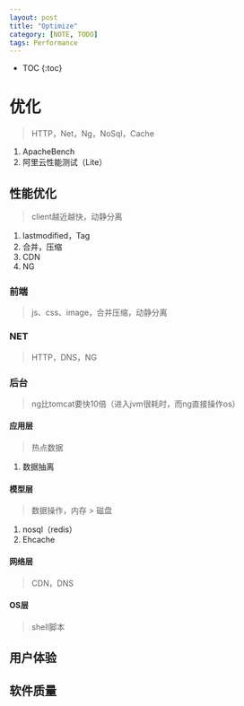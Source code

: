 ```yaml
---
layout: post
title: "Optimize"
category: [NOTE, TODO]
tags: Performance
---
```

* TOC
{:toc}

# 优化
> HTTP，Net，Ng，NoSql，Cache

1. ApacheBench
2. 阿里云性能测试（Lite）

## 性能优化
> client越近越快，动静分离

1. lastmodified，Tag
2. 合并，压缩
3. CDN
4. NG

### 前端
> js、css、image，合并压缩，动静分离

### NET
> HTTP，DNS，NG

### 后台
> ng比tomcat要快10倍（进入jvm很耗时，而ng直接操作os）

#### 应用层
> 热点数据

1. 数据抽离

#### 模型层
> 数据操作，内存 > 磁盘

1. nosql（redis）
2. Ehcache

#### 网络层
> CDN，DNS

#### OS层
> shell脚本

## 用户体验

## 软件质量
